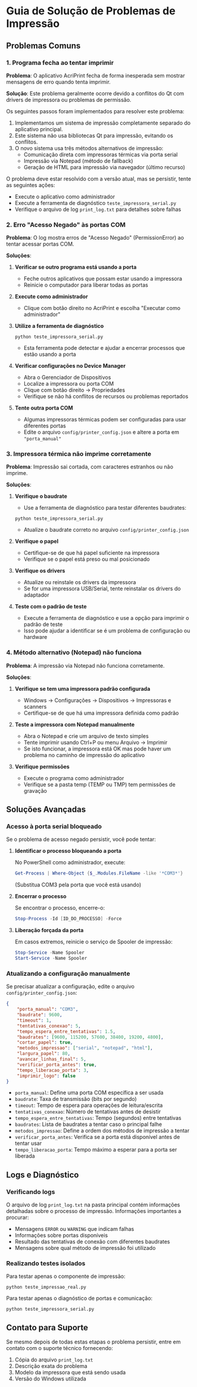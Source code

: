 # Guia de Solução de Problemas de Impressão

## Problemas Comuns

### 1. Programa fecha ao tentar imprimir

**Problema**: O aplicativo AcriPrint fecha de forma inesperada sem mostrar mensagens de erro quando tenta imprimir.

**Solução**: Este problema geralmente ocorre devido a conflitos do Qt com drivers de impressora ou problemas de permissão.

Os seguintes passos foram implementados para resolver este problema:

1. Implementamos um sistema de impressão completamente separado do aplicativo principal.
2. Este sistema não usa bibliotecas Qt para impressão, evitando os conflitos.
3. O novo sistema usa três métodos alternativos de impressão:
   - Comunicação direta com impressoras térmicas via porta serial
   - Impressão via Notepad (método de fallback)
   - Geração de HTML para impressão via navegador (último recurso)

O problema deve estar resolvido com a versão atual, mas se persistir, tente as seguintes ações:

- Execute o aplicativo como administrador
- Execute a ferramenta de diagnóstico `teste_impressora_serial.py`
- Verifique o arquivo de log `print_log.txt` para detalhes sobre falhas

### 2. Erro "Acesso Negado" às portas COM

**Problema**: O log mostra erros de "Acesso Negado" (PermissionError) ao tentar acessar portas COM.

**Soluções**:

1. **Verificar se outro programa está usando a porta**
   - Feche outros aplicativos que possam estar usando a impressora
   - Reinicie o computador para liberar todas as portas

2. **Execute como administrador**
   - Clique com botão direito no AcriPrint e escolha "Executar como administrador"

3. **Utilize a ferramenta de diagnóstico**
   ```
   python teste_impressora_serial.py
   ```
   - Esta ferramenta pode detectar e ajudar a encerrar processos que estão usando a porta

4. **Verificar configurações no Device Manager**
   - Abra o Gerenciador de Dispositivos
   - Localize a impressora ou porta COM
   - Clique com botão direito → Propriedades
   - Verifique se não há conflitos de recursos ou problemas reportados

5. **Tente outra porta COM**
   - Algumas impressoras térmicas podem ser configuradas para usar diferentes portas
   - Edite o arquivo `config/printer_config.json` e altere a porta em `"porta_manual"`

### 3. Impressora térmica não imprime corretamente

**Problema**: Impressão sai cortada, com caracteres estranhos ou não imprime.

**Soluções**:

1. **Verifique o baudrate**
   - Use a ferramenta de diagnóstico para testar diferentes baudrates:
   ```
   python teste_impressora_serial.py
   ```
   - Atualize o baudrate correto no arquivo `config/printer_config.json`

2. **Verifique o papel**
   - Certifique-se de que há papel suficiente na impressora
   - Verifique se o papel está preso ou mal posicionado

3. **Verifique os drivers**
   - Atualize ou reinstale os drivers da impressora
   - Se for uma impressora USB/Serial, tente reinstalar os drivers do adaptador

4. **Teste com o padrão de teste**
   - Execute a ferramenta de diagnóstico e use a opção para imprimir o padrão de teste
   - Isso pode ajudar a identificar se é um problema de configuração ou hardware

### 4. Método alternativo (Notepad) não funciona

**Problema**: A impressão via Notepad não funciona corretamente.

**Soluções**:

1. **Verifique se tem uma impressora padrão configurada**
   - Windows → Configurações → Dispositivos → Impressoras e scanners
   - Certifique-se de que há uma impressora definida como padrão

2. **Teste a impressora com Notepad manualmente**
   - Abra o Notepad e crie um arquivo de texto simples
   - Tente imprimir usando Ctrl+P ou menu Arquivo → Imprimir
   - Se isto funcionar, a impressora está OK mas pode haver um problema no caminho de impressão do aplicativo

3. **Verifique permissões**
   - Execute o programa como administrador
   - Verifique se a pasta temp (TEMP ou TMP) tem permissões de gravação

## Soluções Avançadas

### Acesso à porta serial bloqueado

Se o problema de acesso negado persistir, você pode tentar:

1. **Identificar o processo bloqueando a porta**

   No PowerShell como administrador, execute:
   ```powershell
   Get-Process | Where-Object {$_.Modules.FileName -like '*COM3*'}
   ```
   (Substitua COM3 pela porta que você está usando)

2. **Encerrar o processo**
   
   Se encontrar o processo, encerre-o:
   ```powershell
   Stop-Process -Id [ID_DO_PROCESSO] -Force
   ```

3. **Liberação forçada da porta**

   Em casos extremos, reinicie o serviço de Spooler de impressão:
   ```powershell
   Stop-Service -Name Spooler
   Start-Service -Name Spooler
   ```

### Atualizando a configuração manualmente

Se precisar atualizar a configuração, edite o arquivo `config/printer_config.json`:

```json
{
    "porta_manual": "COM3",
    "baudrate": 9600,
    "timeout": 1,
    "tentativas_conexao": 5,
    "tempo_espera_entre_tentativas": 1.5,
    "baudrates": [9600, 115200, 57600, 38400, 19200, 4800],
    "cortar_papel": true,
    "metodos_impressao": ["serial", "notepad", "html"],
    "largura_papel": 80,
    "avancar_linhas_final": 5,
    "verificar_porta_antes": true,
    "tempo_liberacao_porta": 3,
    "imprimir_logo": false
}
```

- `porta_manual`: Define uma porta COM específica a ser usada
- `baudrate`: Taxa de transmissão (bits por segundo)
- `timeout`: Tempo de espera para operações de leitura/escrita
- `tentativas_conexao`: Número de tentativas antes de desistir
- `tempo_espera_entre_tentativas`: Tempo (segundos) entre tentativas
- `baudrates`: Lista de baudrates a tentar caso o principal falhe
- `metodos_impressao`: Define a ordem dos métodos de impressão a tentar
- `verificar_porta_antes`: Verifica se a porta está disponível antes de tentar usar
- `tempo_liberacao_porta`: Tempo máximo a esperar para a porta ser liberada

## Logs e Diagnóstico

### Verificando logs

O arquivo de log `print_log.txt` na pasta principal contém informações detalhadas sobre o processo de impressão. Informações importantes a procurar:

- Mensagens `ERROR` ou `WARNING` que indicam falhas
- Informações sobre portas disponíveis
- Resultado das tentativas de conexão com diferentes baudrates
- Mensagens sobre qual método de impressão foi utilizado

### Realizando testes isolados

Para testar apenas o componente de impressão:

```
python teste_impressao_real.py
```

Para testar apenas o diagnóstico de portas e comunicação:

```
python teste_impressora_serial.py
```

## Contato para Suporte

Se mesmo depois de todas estas etapas o problema persistir, entre em contato com o suporte técnico fornecendo:

1. Cópia do arquivo `print_log.txt`
2. Descrição exata do problema
3. Modelo da impressora que está sendo usada
4. Versão do Windows utilizada 